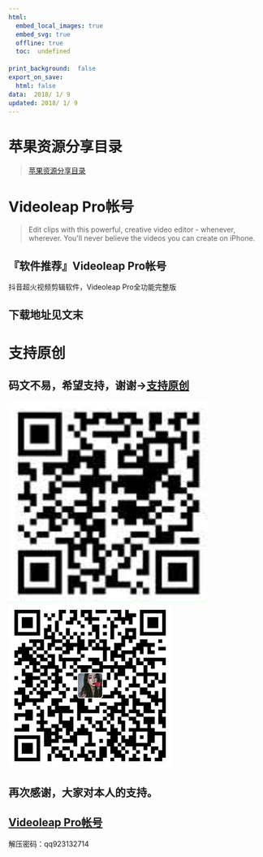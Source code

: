 ```yaml
---
html:
  embed_local_images: true
  embed_svg: true
  offline: true
  toc:  undefined

print_background:  false
export_on_save:
  html: false
data:  2018/ 1/ 9
updated: 2018/ 1/ 9
---
```


# 苹果资源分享目录

> [苹果资源分享目录](https://blog.csdn.net/qq923132714/article/details/86224037 "苹果资源分享目录")


# Videoleap Pro帐号
> Edit clips with this powerful, creative video editor - whenever, wherever. You'll never believe the videos you can create on iPhone.

## 『软件推荐』Videoleap Pro帐号

抖音超火视频剪辑软件，Videoleap Pro全功能完整版

## 下载地址见文末

# 支持原创
## 码文不易，希望支持，谢谢->**[支持原创](http://blog.csdn.net/qq923132714/article/details/79399145)**
![微信支付](https://raw.githubusercontent.com/923132714/my_picture/master/blog/support/weixin.png)![微信支付](https://raw.githubusercontent.com/923132714/my_picture/master/blog/support/支付宝.png)
## 再次感谢，大家对本人的支持。



## [Videoleap Pro帐号](http://u16848854.ctfile.net/fs/16848854-330125596 "Videoleap Pro")

解压密码：qq923132714
